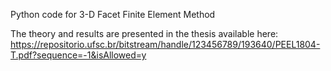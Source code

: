 Python code for 3-D Facet Finite Element Method

The theory and results are presented in the thesis available here:
https://repositorio.ufsc.br/bitstream/handle/123456789/193640/PEEL1804-T.pdf?sequence=-1&isAllowed=y
